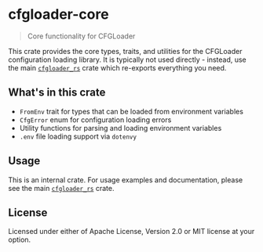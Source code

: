 # cfgloader-core

> Core functionality for CFGLoader

This crate provides the core types, traits, and utilities for the CFGLoader configuration loading library. It is typically not used directly - instead, use the main [`cfgloader_rs`](https://crates.io/crates/cfgloader_rs) crate which re-exports everything you need.

## What's in this crate

- `FromEnv` trait for types that can be loaded from environment variables
- `CfgError` enum for configuration loading errors  
- Utility functions for parsing and loading environment variables
- `.env` file loading support via `dotenvy`

## Usage

This is an internal crate. For usage examples and documentation, please see the main [`cfgloader_rs`](https://crates.io/crates/cfgloader_rs) crate.

## License

Licensed under either of Apache License, Version 2.0 or MIT license at your option.
